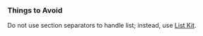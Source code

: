 ### Things to Avoid

Do not use section separators to handle list; instead, use <a href="https://playbook.powerapp.cloud/kits/list">List Kit</a>.
